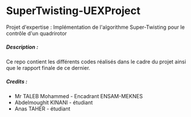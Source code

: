# SuperTwisting-UEXProject
Projet d'expertise : Implémentation de l'algorithme Super-Twisting pour le contrôle d'un quadrirotor

##### Description :
Ce repo contient les différents codes réalisés dans le cadre du projet ainsi que le rapport finale de ce dernier.

##### Credits :
- Mr TALEB Mohammed - Encadrant ENSAM-MEKNES
- Abdelmoughit KINANI - étudiant
- Anas TAHER - étudiant
